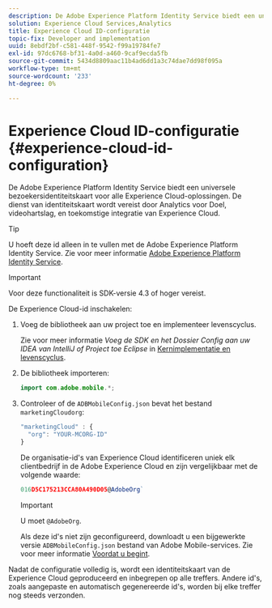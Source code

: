 ```yaml
---
description: De Adobe Experience Platform Identity Service biedt een universele bezoekersidentiteitskaart voor alle Experience Cloud-oplossingen. De dienst van identiteitskaart wordt vereist door Analytics voor Doel, videohartslag, en toekomstige integratie van Experience Cloud.
solution: Experience Cloud Services,Analytics
title: Experience Cloud ID-configuratie
topic-fix: Developer and implementation
uuid: 8ebdf2bf-c581-448f-9542-f99a19784fe7
exl-id: 97dc6768-bf31-4a0d-a460-9caf9ecda5fb
source-git-commit: 5434d8809aac11b4ad6dd1a3c74dae7dd98f095a
workflow-type: tm+mt
source-wordcount: '233'
ht-degree: 0%

---
```


# Experience Cloud ID-configuratie {#experience-cloud-id-configuration}

De Adobe Experience Platform Identity Service biedt een universele bezoekersidentiteitskaart voor alle Experience Cloud-oplossingen. De dienst van identiteitskaart wordt vereist door Analytics voor Doel, videohartslag, en toekomstige integratie van Experience Cloud.

>[!TIP]
>
>U hoeft deze id alleen in te vullen met de Adobe Experience Platform Identity Service. Zie voor meer informatie [Adobe Experience Platform Identity Service](https://experienceleague.adobe.com/docs/id-service/using/home.html).

>[!IMPORTANT]
>
>Voor deze functionaliteit is SDK-versie 4.3 of hoger vereist.

De Experience Cloud-id inschakelen:

1. Voeg de bibliotheek aan uw project toe en implementeer levenscyclus.

   Zie voor meer informatie *Voeg de SDK en het Dossier Config aan uw IDEA van IntelliJ of Project toe Eclipse* in [Kernimplementatie en levenscyclus](/help/android/getting-started/dev-qs.md).

1. De bibliotheek importeren:

   ```java
   import com.adobe.mobile.*;
   ```

1. Controleer of de `ADBMobileConfig.json` bevat het bestand `marketingCloudorg`:

   ```js
   "marketingCloud" : { 
     "org": "YOUR-MCORG-ID" 
   }
   ```

   De organisatie-id&#39;s van Experience Cloud identificeren uniek elk clientbedrijf in de Adobe Experience Cloud en zijn vergelijkbaar met de volgende waarde:

   ```js
   016D5C175213CCA80A490D05@AdobeOrg`
   ```

   >[!IMPORTANT]
   >
   >U moet `@AdobeOrg`.

   Als deze id&#39;s niet zijn geconfigureerd, downloadt u een bijgewerkte versie `ADBMobileConfig.json` bestand van Adobe Mobile-services. Zie voor meer informatie [Voordat u begint](/help/android/getting-started/requirements.md).

Nadat de configuratie volledig is, wordt een identiteitskaart van de Experience Cloud geproduceerd en inbegrepen op alle treffers. Andere id&#39;s, zoals aangepaste en automatisch gegenereerde id&#39;s, worden bij elke treffer nog steeds verzonden.
